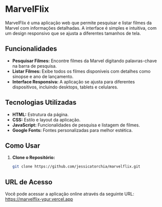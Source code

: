 # MarvelFlix

MarvelFlix é uma aplicação web que permite pesquisar e listar filmes da Marvel com informações detalhadas. A interface é simples e intuitiva, com um design responsivo que se ajusta a diferentes tamanhos de tela.

## Funcionalidades

- **Pesquisar Filmes:** Encontre filmes da Marvel digitando palavras-chave na barra de pesquisa.
- **Listar Filmes:** Exibe todos os filmes disponíveis com detalhes como sinopse e ano de lançamento.
- **Interface Responsiva:** A aplicação se ajusta para diferentes dispositivos, incluindo desktops, tablets e celulares.

## Tecnologias Utilizadas

- **HTML:** Estrutura da página.
- **CSS:** Estilo e layout da aplicação.
- **JavaScript:** Funcionalidades de pesquisa e listagem de filmes.
- **Google Fonts:** Fontes personalizadas para melhor estética.

## Como Usar

1. **Clone o Repositório:**
   ```bash
   git clone https://github.com/jessicatorchia/marvelflix.git
## URL de Acesso
Você pode acessar a aplicação online através da seguinte URL: https://marvelflix-yqur.vercel.app
